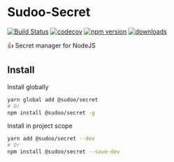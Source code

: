 # Sudoo-Secret

[![Build Status](https://travis-ci.com/SudoDotDog/Sudoo-Secret.svg?branch=master)](https://travis-ci.com/SudoDotDog/Sudoo-Secret)
[![codecov](https://codecov.io/gh/SudoDotDog/Sudoo-Secret/branch/master/graph/badge.svg)](https://codecov.io/gh/SudoDotDog/Sudoo-Secret)
[![npm version](https://badge.fury.io/js/%40sudoo%2Fsecret.svg)](https://badge.fury.io/js/%40sudoo%2Fsecret)
[![downloads](https://img.shields.io/npm/dm/@sudoo/secret.svg)](https://www.npmjs.com/package/@sudoo/secret)

:thumbsup: Secret manager for NodeJS

## Install

Install globally

```sh
yarn global add @sudoo/secret
# Or
npm install @sudoo/secret -g
```

Install in project scope

```sh
yarn add @sudoo/secret --dev
# Or
npm install @sudoo/secret --save-dev
```
